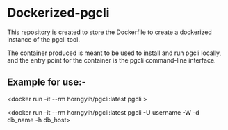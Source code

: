 # Dockerized-pgcli

This repository is created to store the Dockerfile to create a dockerized instance of the pgcli tool.

The container produced is meant to be used to install and run pgcli locally,
and the entry point for the container is the pgcli command-line interface.

## Example for use:-
<docker run -it --rm horngyih/pgcli:latest pgcli <arguments>>

<docker run -it --rm horngyih/pgcli:latest pgcli -U username -W -d db_name -h db_host>

